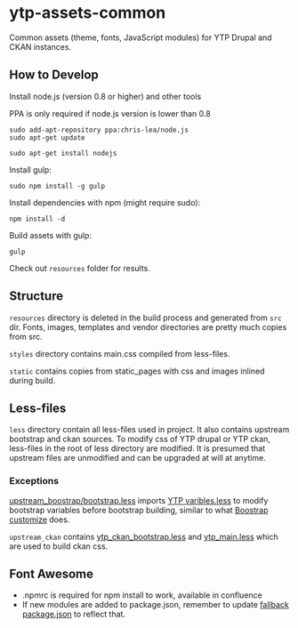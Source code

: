 # ytp-assets-common

Common assets (theme, fonts, JavaScript modules) for YTP Drupal and CKAN instances.

## How to Develop

Install node.js (version 0.8 or higher) and other tools

PPA is only required if node.js version is lower than 0.8

	sudo add-apt-repository ppa:chris-lea/node.js
	sudo apt-get update

	sudo apt-get install nodejs

Install gulp:

	sudo npm install -g gulp

Install dependencies with npm (might require sudo):

	npm install -d

Build assets with gulp:

	gulp

Check out `resources` folder for results.


## Structure

`resources` directory is deleted in the build process and generated from `src` dir. Fonts, images, templates and vendor directories are pretty much copies from src.

`styles` directory contains main.css compiled from less-files. 

`static` contains copies from static_pages with css and images inlined during build.

## Less-files

`less` directory contain all less-files used in project. It also contains upstream bootstrap and ckan sources. To modify css of YTP drupal or YTP ckan, less-files in the root of less directory are modified. It is presumed that upstream files are unmodified and can be upgraded at will at anytime.

### Exceptions

[upstream_boostrap/bootstrap.less](src/less/upstream_bootstrap/bootstrap.less) imports [YTP varibles.less](src/less/variables.less) to modify bootstrap variables before bootstrap building, similar to what [Boostrap customize](http://getbootstrap.com/customize/) does.

`upstream_ckan` contains [ytp_ckan_bootstrap.less](src/less/upstream_ckan/ytp_ckan_bootstrap.less) and [ytp_main.less](src/less/upstream_ckan/ytp_main.less) which are used to build ckan css.


## Font Awesome

* .npmrc is required for npm install to work, available in confluence
* If new modules are added to package.json, remember to update [fallback package.json](../../ansible/roles/common_webserver/files/package.json) to reflect that.

